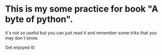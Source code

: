# This is my some practice for book "A byte of python".
It\`s not so useful but you can just read it and remember some triks that you may don\`t know.


Get enjoyed it)
